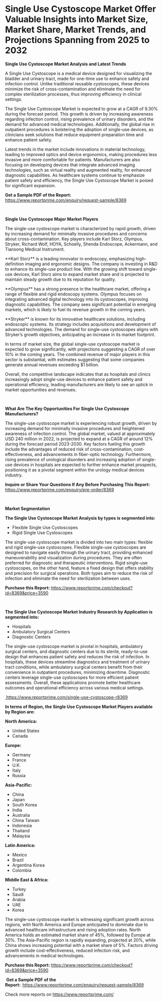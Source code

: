<p><h1>Single Use Cystoscope Market Offer Valuable Insights into Market Size, Market Share, Market Trends, and Projections Spanning from 2025 to 2032</h1></p><p><strong>Single Use Cystoscope Market Analysis and Latest Trends</strong></p>
<p><p>A Single Use Cystoscope is a medical device designed for visualizing the bladder and urinary tract, made for one-time use to enhance safety and infection control. Unlike traditional reusable cystoscopes, these devices minimize the risk of cross-contamination and eliminate the need for complex sterilization processes, thus improving efficiency in clinical settings.</p><p>The Single Use Cystoscope Market is expected to grow at a CAGR of 9.30% during the forecast period. This growth is driven by increasing awareness regarding infection control, rising prevalence of urinary disorders, and the demand for advanced medical technologies. Additionally, the global rise in outpatient procedures is bolstering the adoption of single-use devices, as clinicians seek solutions that reduce equipment preparation time and enhance patient safety.</p><p>Latest trends in the market include innovations in material technology, leading to improved optics and device ergonomics, making procedures less invasive and more comfortable for patients. Manufacturers are also focusing on developing devices that integrate advanced imaging technologies, such as virtual reality and augmented reality, for enhanced diagnostic capabilities. As healthcare systems continue to emphasize patient safety and efficiency, the Single Use Cystoscope Market is poised for significant expansion.</p></p>
<p><strong>Get a Sample PDF of the Report:&nbsp;</strong> <a href="https://www.reportprime.com/enquiry/request-sample/8369?utm_campaign=3508&utm_medium=2&utm_source=Github&utm_content=ia&utm_term=19032025&utm_id=single-use-cystoscope">https://www.reportprime.com/enquiry/request-sample/8369</a></p>
<p>&nbsp;</p>
<p><strong>Single Use Cystoscope Major Market Players</strong></p>
<p><p>The single-use cystoscope market is characterized by rapid growth, driven by increasing demand for minimally invasive procedures and concerns about cross-contamination. Key players include Karl Storz, Olympus, Stryker, Richard Wolf, HOYA, Schoelly, Shenda Endoscope, Ackermann, and Tiansong Medical Instrument.</p><p>**Karl Storz** is a leading innovator in endoscopy, emphasizing high-definition imaging and ergonomic designs. The company is investing in R&D to enhance its single-use product line. With the growing shift toward single-use devices, Karl Storz aims to expand market share and is projected to maintain steady growth due to its reputation for quality.</p><p>**Olympus** has a strong presence in the healthcare market, offering a range of flexible and rigid endoscopy systems. Olympus focuses on integrating advanced digital technology into its cystoscopes, improving diagnostic capabilities. The company sees significant potential in emerging markets, which is likely to fuel its revenue growth in the coming years.</p><p>**Stryker** is known for its innovative healthcare solutions, including endoscopic systems. Its strategy includes acquisitions and development of advanced technologies. The demand for single-use cystoscopes aligns with Stryker’s growth objectives, anticipating an increase in its market footprint.</p><p>In terms of market size, the global single-use cystoscope market is expected to grow significantly, with projections suggesting a CAGR of over 10% in the coming years. The combined revenue of major players in this sector is substantial, with estimates suggesting that some companies generate annual revenues exceeding $1 billion.</p><p>Overall, the competitive landscape indicates that as hospitals and clinics increasingly adopt single-use devices to enhance patient safety and operational efficiency, leading manufacturers are likely to see an uptick in market opportunities and revenues.</p></p>
<p>&nbsp;</p>
<p><strong>What Are The Key Opportunities For Single Use Cystoscope Manufacturers?</strong></p>
<p><p>The single-use cystoscope market is experiencing robust growth, driven by increasing demand for minimally invasive procedures and heightened awareness of infection control. The global market, valued at approximately USD 240 million in 2022, is projected to expand at a CAGR of around 12% during the forecast period 2023-2030. Key factors fueling this growth include the advantages of reduced risk of cross-contamination, cost-effectiveness, and advancements in fiber-optic technology. Furthermore, rising prevalence of urological disorders and increasing adoption of single-use devices in hospitals are expected to further enhance market prospects, positioning it as a pivotal segment within the urology medical devices industry.</p></p>
<p><strong>Inquire or Share Your Questions If Any Before Purchasing This Report:</strong> <a href="https://www.reportprime.com/enquiry/pre-order/8369?utm_campaign=3508&utm_medium=2&utm_source=Github&utm_content=ia&utm_term=19032025&utm_id=single-use-cystoscope">https://www.reportprime.com/enquiry/pre-order/8369</a></p>
<p>&nbsp;</p>
<p><strong>Market Segmentation</strong></p>
<p><strong>The Single Use Cystoscope Market Analysis by types is segmented into:</strong></p>
<p><ul><li>Flexible Single Use Cystoscopes</li><li>Rigid Single Use Cystoscopes</li></ul></p>
<p><p>The single-use cystoscope market is divided into two main types: flexible and rigid single-use cystoscopes. Flexible single-use cystoscopes are designed to navigate easily through the urinary tract, providing enhanced maneuverability and visualization during procedures. They are often preferred for diagnostic and therapeutic interventions. Rigid single-use cystoscopes, on the other hand, feature a fixed design that offers stability and precision for surgical operations. Both types aim to reduce the risk of infection and eliminate the need for sterilization between uses.</p></p>
<p><strong>Purchase this Report:&nbsp;</strong><a href="https://www.reportprime.com/checkout?id=8369&price=3590&utm_campaign=3508&utm_medium=2&utm_source=Github&utm_content=ia&utm_term=19032025&utm_id=single-use-cystoscope">https://www.reportprime.com/checkout?id=8369&price=3590</a></p>
<p>&nbsp;</p>
<p><strong>The Single Use Cystoscope Market Industry Research by Application is segmented into:</strong></p>
<p><ul><li>Hospitals</li><li>Ambulatory Surgical Centers</li><li>Diagnostic Centers</li></ul></p>
<p><p>The single-use cystoscope market is pivotal in hospitals, ambulatory surgical centers, and diagnostic centers due to its sterile, ready-to-use design that enhances patient safety and reduces the risk of infection. In hospitals, these devices streamline diagnostics and treatment of urinary tract conditions, while ambulatory surgical centers benefit from their convenience in outpatient procedures, minimizing downtime. Diagnostic centers leverage single-use cystoscopes for more efficient patient assessments. Overall, these applications promote better healthcare outcomes and operational efficiency across various medical settings.</p></p>
<p><a href="https://www.reportprime.com/single-use-cystoscope-r8369?utm_campaign=3508&utm_medium=2&utm_source=Github&utm_content=ia&utm_term=19032025&utm_id=single-use-cystoscope">&nbsp;https://www.reportprime.com/single-use-cystoscope-r8369</a></p>
<p><strong>In terms of Region, the Single Use Cystoscope Market Players available by Region are:</strong></p>
<p>
    <p> <strong> North America: </strong>
        <ul>
            <li>United States</li>
            <li>Canada</li>
        </ul>
        </p> 
    <p> <strong> Europe: </strong>
        <ul>
            <li>Germany</li>
            <li>France</li>
            <li>U.K.</li>
            <li>Italy</li>
            <li>Russia</li>
        </ul>
        </p> 
    <p> <strong> Asia-Pacific: </strong>
        <ul>
            <li>China</li>
            <li>Japan</li>
            <li>South Korea</li>
            <li>India</li>
            <li>Australia</li>
            <li>China Taiwan</li>
            <li>Indonesia</li>
            <li>Thailand</li>
            <li>Malaysia</li>
        </ul>
        </p> 
    <p> <strong> Latin America: </strong>
        <ul>
            <li>Mexico</li>
            <li>Brazil</li>
            <li>Argentina Korea</li>
            <li>Colombia</li>
        </ul>
        </p> 
    <p> <strong> Middle East & Africa: </strong>
        <ul>
            <li>Turkey</li>
            <li>Saudi</li>
            <li>Arabia</li>
            <li>UAE</li>
            <li>Korea</li>
        </ul>
    </p>
    </p>
<p><p>The single-use cystoscope market is witnessing significant growth across regions, with North America and Europe anticipated to dominate due to advanced healthcare infrastructure and rising adoption rates. North America holds an estimated market share of 45%, followed by Europe at 30%. The Asia-Pacific region is rapidly expanding, projected at 20%, while China shows increasing potential with a market share of 5%. Factors driving growth include cost-effectiveness, reduced infection risk, and advancements in medical technologies.</p></p>
<p><strong>Purchase this Report: </strong><a href="https://www.reportprime.com/checkout?id=8369&price=3590&utm_campaign=3508&utm_medium=2&utm_source=Github&utm_content=ia&utm_term=19032025&utm_id=single-use-cystoscope">https://www.reportprime.com/checkout?id=8369&price=3590</a></p>
<p>&nbsp;<strong>Get a Sample PDF of the Report:&nbsp;&nbsp;</strong><a href="https://www.reportprime.com/enquiry/request-sample/8369?utm_campaign=3508&utm_medium=2&utm_source=Github&utm_content=ia&utm_term=19032025&utm_id=single-use-cystoscope">https://www.reportprime.com/enquiry/request-sample/8369</a></p>
<p><strong></strong></p>
<p>Check more reports on <a href="https://www.reportprime.com/?utm_campaign=3508&utm_medium=2&utm_source=Github&utm_content=ia&utm_term=19032025&utm_id=single-use-cystoscope">https://www.reportprime.com/</a></p>